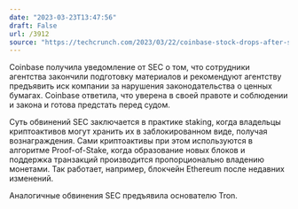 ```yaml
---
date: "2023-03-23T13:47:56"
draft: False
url: /3912
source: "https://techcrunch.com/2023/03/22/coinbase-stock-drops-after-sec-wells-notice-a-possible-prelude-to-enforcement-action/"
---
```


Coinbase получила уведомление от SEC о том, что сотрудники агентства закончили подготовку материалов и рекомендуют агентству предъявить иск компании за нарушения законодательства о ценных бумагах.
Coinbase ответила, что уверена в своей правоте и соблюдении и закона и готова предстать перед судом.

Суть обвинений SEC заключается в практике staking, когда владельцы криптоактивов могут хранить их в заблокированном виде, получая вознаграждения. Сами криптоактивы при этом используются в алгоритме Proof-of-Stake, когда образование новых блоков и поддержка транзакций производится пропорционально владению монетами. Так работает, например, блокчейн Ethereum после недавних изменений. 

Аналогичные обвинения SEC предъявила основателю Tron.
